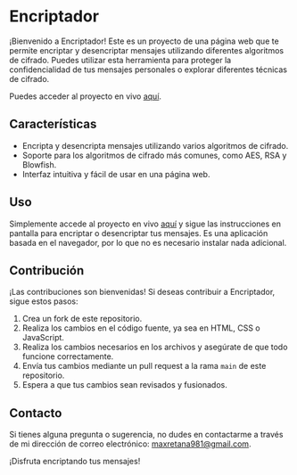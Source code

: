 # Encriptador

¡Bienvenido a Encriptador! Este es un proyecto de una página web que te permite encriptar y desencriptar mensajes utilizando diferentes algoritmos de cifrado. Puedes utilizar esta herramienta para proteger la confidencialidad de tus mensajes personales o explorar diferentes técnicas de cifrado.

Puedes acceder al proyecto en vivo [aquí](https://maxretana.github.io/Encriptador/).

## Características

- Encripta y desencripta mensajes utilizando varios algoritmos de cifrado.
- Soporte para los algoritmos de cifrado más comunes, como AES, RSA y Blowfish.
- Interfaz intuitiva y fácil de usar en una página web.

## Uso

Simplemente accede al proyecto en vivo [aquí](https://maxretana.github.io/Encriptador/) y sigue las instrucciones en pantalla para encriptar o desencriptar tus mensajes. Es una aplicación basada en el navegador, por lo que no es necesario instalar nada adicional.

## Contribución

¡Las contribuciones son bienvenidas! Si deseas contribuir a Encriptador, sigue estos pasos:

1. Crea un fork de este repositorio.
2. Realiza los cambios en el código fuente, ya sea en HTML, CSS o JavaScript.
3. Realiza los cambios necesarios en los archivos y asegúrate de que todo funcione correctamente.
4. Envía tus cambios mediante un pull request a la rama `main` de este repositorio.
5. Espera a que tus cambios sean revisados y fusionados.

## Contacto

Si tienes alguna pregunta o sugerencia, no dudes en contactarme a través de mi dirección de correo electrónico: [maxretana981@gmail.com](mailto:maxretana981@gmail.com).

¡Disfruta encriptando tus mensajes!
